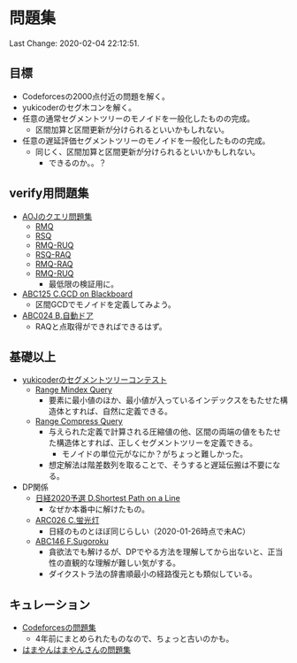 # 問題集

Last Change: 2020-02-04 22:12:51.

## 目標

- Codeforcesの2000点付近の問題を解く。
- yukicoderのセグ木コンを解く。
- 任意の通常セグメントツリーのモノイドを一般化したものの完成。
  - 区間加算と区間更新が分けられるといいかもしれない。
- 任意の遅延評価セグメントツリーのモノイドを一般化したものの完成。
  - 同じく、区間加算と区間更新が分けられるといいかもしれない。
    - できるのか。。？

## verify用問題集

- [AOJのクエリ問題集](https://onlinejudge.u-aizu.ac.jp/courses/library/3/DSL/2)
  - [RMQ](https://onlinejudge.u-aizu.ac.jp/courses/library/3/DSL/2/DSL_2_A)
  - [RSQ](https://onlinejudge.u-aizu.ac.jp/courses/library/3/DSL/2/DSL_2_B)
  - [RMQ-RUQ](https://onlinejudge.u-aizu.ac.jp/courses/library/3/DSL/2/DSL_2_F)
  - [RSQ-RAQ](https://onlinejudge.u-aizu.ac.jp/courses/library/3/DSL/2/DSL_2_G)
  - [RMQ-RAQ](https://onlinejudge.u-aizu.ac.jp/courses/library/3/DSL/2/DSL_2_H)
  - [RMQ-RUQ](https://onlinejudge.u-aizu.ac.jp/courses/library/3/DSL/2/DSL_2_I)
    - 最低限の検証用に。
- [ABC125 C.GCD on Blackboard](https://atcoder.jp/contests/abc125/tasks/abc125_c)
  - 区間GCDでモノイドを定義してみよう。
- [ABC024 B.自動ドア](https://atcoder.jp/contests/abc024/tasks/abc024_b)
  - RAQと点取得ができればできるはず。

## 基礎以上

- [yukicoderのセグメントツリーコンテスト](https://yukicoder.me/contests/232)
  - [Range Mindex Query](https://yukicoder.me/problems/no/875)
    - 要素に最小値のほか、最小値が入っているインデックスをもたせた構造体とすれば、自然に定義できる。
  - [Range Compress Query](https://yukicoder.me/problems/no/876)
    - 与えられた定義で計算される圧縮値の他、区間の両端の値をもたせた構造体とすれば、正しくセグメントツリーを定義できる。
      - モノイドの単位元がなにか？がちょっと難しかった。
    - 想定解法は階差数列を取ることで、そうすると遅延伝搬は不要になる。
- DP関係
  - [日経2020予選 D.Shortest Path on a Line](https://atcoder.jp/contests/nikkei2019-2-qual/tasks/nikkei2019_2_qual_d)
    - なぜか本番中に解けたもの。
  - [ARC026 C.蛍光灯](https://atcoder.jp/contests/arc026/tasks/arc026_3)
    - 日経のものとほぼ同じらしい（2020-01-26時点で未AC）
  - [ABC146 F.Sugoroku](https://atcoder.jp/contests/abc146/tasks/abc146_f)
    - 貪欲法でも解けるが、DPでやる方法を理解してから出ないと、正当性の直観的な理解が難しい気がする。
    - ダイクストラ法の辞書順最小の経路復元とも類似している。

## キュレーション

- [Codeforcesの問題集](https://codeforces.com/blog/entry/22616)
  - 4年前にまとめられたものなので、ちょっと古いのかも。
- [はまやんはまやんさんの問題集](https://www.hamayanhamayan.com/entry/2017/07/08/173120)

